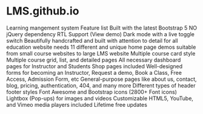 # LMS.github.io
Learning mangement system
Feature list
Built with the latest Bootstrap 5
NO jQuery dependency
RTL Support (View demo)
Dark mode with a live toggle switch
Beautifully handcrafted and built with attention to detail for all education website needs
11 different and unique home page demos suitable from small course websites to large LMS website
Multiple course card style
Multiple course grid, list, and detailed pages
All necessary dashboard pages for Instructor and Students
Shop pages included
Well-designed forms for becoming an Instructor, Request a demo, Book a Class, Free Access, Admission Form, etc
General-purpose pages like about us, contact, blog, pricing, authentication, 404, and many more
Different types of header footer styles
Font Awesome and Bootstrap icons (2800+ Font icons)
Lightbox (Pop-ups) for images and videos
Customizable HTML5, YouTube, and Vimeo media players included
Lifetime free updates

